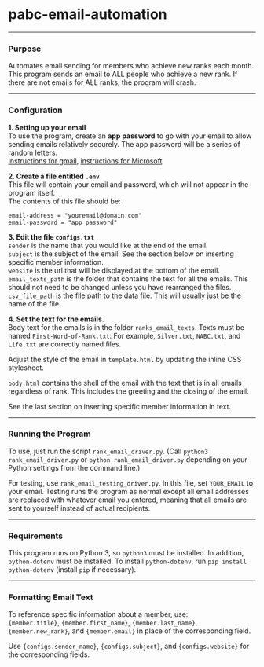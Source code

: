 # pabc-email-automation

---

### Purpose
Automates email sending for members who achieve new ranks each month. This program sends an email to ALL
people who achieve a new rank. If there are not emails for ALL ranks, the program will crash. 

---

### Configuration
<b>1. Setting up your email</b> <br>
To use the program, create an **app password** to go with your email to allow sending emails relatively securely. The app password will be a series of random letters.
<br>
[Instructions for gmail](https://support.google.com/accounts/answer/185833?hl=en), [instructions for Microsoft](https://support.microsoft.com/en-us/account-billing/using-app-passwords-with-apps-that-don-t-support-two-step-verification-5896ed9b-4263-e681-128a-a6f2979a7944)

<b>2. Create a file entitled `.env`</b>
<br>
This file will contain your email and password, which will not appear in the program itself.
<br>The contents of this file should be:

```
email-address = "youremail@domain.com"
email-password = "app password"
```
<b>3. Edit the file `configs.txt`</b>
<br>
`sender` is the name that you would like at the end of the email.<br>
`subject` is the subject of the email. See the section below on inserting specific member information.<br>
`website` is the url that will be displayed at the bottom of the email. <br>
`email_texts_path` is the folder that contains the text for all the emails. 
This should not need to be changed unless you have rearranged the files. <br>
`csv_file_path` is the file path to the data file. This will usually just be the name of the file.

<b>4. Set the text for the emails.</b>
<br>
Body text for the emails is in the folder `ranks_email_texts`. Texts must be named `First-Word-of-Rank.txt`. For example,
`Silver.txt`, `NABC.txt`, and `Life.txt` are correctly named files.

Adjust the style of the email in `template.html` by updating the inline CSS stylesheet.

`body.html` contains the shell of the email with the text that is in all emails regardless of rank. 
This includes the greeting and the closing of the email. 

See the last section on inserting specific member information in text. 

---

### Running the Program

To use, just run the script `rank_email_driver.py`. (Call `python3 rank_email_driver.py` or `python rank_email_driver.py` depending on your Python settings from the command line.)

For testing, use `rank_email_testing_driver.py`. 
In this file, set `YOUR_EMAIL` to your email. 
Testing runs the program as normal except all email addresses are replaced with whatever email you entered,
meaning that all emails are sent to yourself instead of actual recipients. 

---

### Requirements

This program runs on Python 3, so `python3` must be installed. In addition, `python-dotenv` must be installed. 
To install `python-dotenv`, run `pip install python-dotenv` (install `pip` if necessary). 

---

### Formatting Email Text
To reference specific information about a member, use: <br>
`{member.title}`, `{member.first_name}`, `{member.last_name}`, `{member.new_rank}`, and `{member.email}` in place of the
corresponding field.

Use `{configs.sender_name}`, `{configs.subject}`, and `{configs.website}` for the corresponding fields.